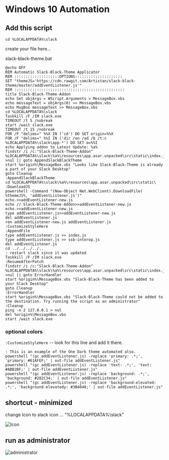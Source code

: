 # Windows 10 Automation

## Add this script 
`cd %LOCALAPPDATA%\slack`

create your file here...

slack-black-theme.bat
```batch
@echo OFF
REM Automatic Slack-Black-Theme Applicator
REM ::::::::::::::::::::OPTIONS:::::::::::::::::::::
SET "themeJS='https://cdn.rawgit.com/Artistan/slack-black-theme/master/addEventListener.js'"
REM :::::::::::::::::::::::::::::::::::::::::::::::::
title Slack-Black-Theme-Addon
echo Set objArgs = WScript.Arguments > MessageBox.vbs
echo messageText = objArgs(0) >> MessageBox.vbs
echo MsgBox messageText >> MessageBox.vbs
cd %LOCALAPPDATA%\slack
Taskkill /F /IM slack.exe
TIMEOUT /t 5 /nobreak
start /wait slack.exe
TIMEOUT /t 15 /nobreak
FOR /F "delims=" %%X IN ('cd') DO SET origin=%%X
FOR /F "delims=" %%I IN ('dir /on /ad /b /t:c %LOCALAPPDATA%\slack\app-*') DO SET a=%%I
echo Applying addon to Latest Update: %a%
findstr /i /c:"Slack-Black-Theme-Addon" %LOCALAPPDATA%\slack\%a%\resources\app.asar.unpacked\src\static\index.js >nul || goto AppendSlackBlackTheme
start %origin%\MessageBox.vbs "Looks like Slack-Black-Theme is already a part of your Slack Desktop"
goto Cleanup
:AppendSlackBlackTheme
cd %LOCALAPPDATA%\slack\%a%\resources\app.asar.unpacked\src\static\
:DownloadJS
powershell -Command "(New-Object Net.WebClient).DownloadFile( %themeJS%, 'addEventListener.js')"
echo.>>addEventListener-new.js
echo // Slack-Black-Theme-Addon>>addEventListener-new.js
echo.>>addEventListener-new.js
type addEventListener.js>>addEventListener-new.js
del addEventListener.js
ren addEventListener-new.js addEventListener.js
:CustomizeStyleHere
:AppendFile
type addEventListener.js >> index.js
type addEventListener.js >> ssb-interop.js
del addEventListener.js
cd ../../../../..
: restart slack since it was updated
Taskkill /F /IM slack.exe
:ResumeAfterPatch
findstr /i /c:"Slack-Black-Theme-Addon" %LOCALAPPDATA%\slack\%a%\resources\app.asar.unpacked\src\static\index.js >nul || goto ErrorHandler
start %origin%\MessageBox.vbs "Slack-Black-Theme has been added to your Slack Desktop"
goto Cleanup
:ErrorHandler
start %origin%\MessageBox.vbs "Slack-Black-Theme could not be added to the destination. Try running the script as an administrator"
:Cleanup
ping -n 2 127.0.0.1 > nul
del %origin%\MessageBox.vbs
start /wait slack.exe
```

### optional colors

`:CustomizeStyleHere` -- look for this line and add it there.

```batch
: This is an example of the One Dark theme automated also.
powershell "(gc addEventListener.js) -replace 'primary: .*;', 'primary: #61AFEF;' | out-file addEventListener.js"
powershell "(gc addEventListener.js) -replace 'text: .*;', 'text: #ABB2BF;' | out-file addEventListener.js"
powershell "(gc addEventListener.js) -replace 'background: .*;', 'background: #282C34;' | out-file addEventListener.js"
powershell "(gc addEventListener.js) -replace 'background-elevated: .*;', 'background-elevatedy: #3B4048;' | out-file addEventListener.js"
```

## shortcut - minimized

change Icon to slack icon ... "%LOCALAPPDATA%\slack"

![Icon](https://user-images.githubusercontent.com/801349/34311448-4b032e76-e723-11e7-919a-7146121a1222.png)

## run as administrator

![administrator](https://user-images.githubusercontent.com/801349/34311438-43a859bc-e723-11e7-9a9d-010c82965a8f.png)
